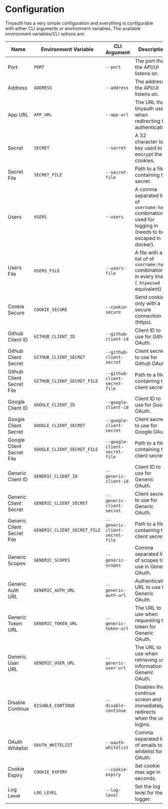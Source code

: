 # Configuration

Tinyauth has a very simple configuration and everything is configurable with either CLI arguments or environment variables. The available environment variables/CLI options are:

| Name                       | Environment Variable         | CLI Argument                   | Description                                                                                                 | Default   | Required                            |
| -------------------------- | ---------------------------- | ------------------------------ | ----------------------------------------------------------------------------------------------------------- | --------- | ----------------------------------- |
| Port                       | `PORT`                       | `--port`                       | The port that the API/UI listens on.                                                                        | `3000`    | no                                  |
| Address                    | `ADDRESS`                    | `--address`                    | The address the API/UI listens on.                                                                          | `0.0.0.0` | no                                  |
| App URL                    | `APP_URL`                    | `--app-url`                    | The URL that tinyauth uses when redirecting for authentication.                                             | -         | yes                                 |
| Secret                     | `SECRET`                     | `--secret`                     | A 32 character long key used to encrypt the cookies.                                                        | -         | yes (except if secret file is used) |
| Secret File                | `SECRET_FILE`                | `--secret-file`                | Path to a file containing the secret.                                                                       | -         | no                                  |
| Users                      | `USERS`                      | `--users`                      | A comma separated list of `username:hash` combinations used for logging in (needs to be escaped in docker). | -         | yes (except if users file is used)  |
| Users File                 | `USERS_FILE`                 | `--users-file`                 | A file with a list of of `username:hash` combinations in every line (`.htpasswd` equivalent)                | -         | no                                  |
| Cookie Secure              | `COOKIE_SECURE`              | `--cookie-secure`              | Send cookie only with a secure connection (https).                                                          | false     | no                                  |
| Github Client ID           | `GITHUB_CLIENT_ID`           | `--github-client-id`           | Client ID to use for Github OAuth.                                                                          | -         | no                                  |
| Github Client Secret       | `GITHUB_CLIENT_SECRET`       | `--github-client-secret`       | Client secret to use for Github OAuth.                                                                      | -         | no                                  |
| Github Client Secret File  | `GITHUB_CLIENT_SECRET_FILE`  | `--github-client-secret-file`  | Path to a file containing the client secret.                                                                | -         | no                                  |
| Google Client ID           | `GOOGLE_CLIENT_ID`           | `--google-client-id`           | Client ID to use for Google OAuth.                                                                          | -         | no                                  |
| Google Client Secret       | `GOOGLE_CLIENT_SECRET`       | `--google-client-secret`       | Client secret to use for Google OAuth.                                                                      | -         | no                                  |
| Google Client Secret File  | `GOOGLE_CLIENT_SECRET_FILE`  | `--google-client-secret-file`  | Path to a file containing the client secret.                                                                | -         | no                                  |
| Generic Client ID          | `GENERIC_CLIENT_ID`          | `--generic-client-id`          | Client ID to use for Generic OAuth.                                                                         | -         | no                                  |
| Generic Client Secret      | `GENERIC_CLIENT_SECRET`      | `--generic-client-secret`      | Client secret to use for Generic OAuth.                                                                     | -         | no                                  |
| Generic Client Secret File | `GENERIC_CLIENT_SECRET_FILE` | `--generic-client-secret-file` | Path to a file containing the client secret.                                                                | -         | no                                  |
| Generic Scopes             | `GENERIC_SCOPES`             | `--generic-scopes`             | Comma separated list of scopes to use in Generic OAuth.                                                     | -         | no                                  |
| Generic Auth URL           | `GENERIC_AUTH_URL`           | `--generic-auth-url`           | Authentication URL to use for Generic OAuth.                                                                | -         | no                                  |
| Generic Token URL          | `GENERIC_TOKEN_URL`          | `--generic-token-url`          | The URL to use when requesting the token for Generic OAuth.                                                 | -         | no                                  |
| Generic User URL           | `GENERIC_USER_URL`           | `--generic-user-url`           | The URL to use when retrieving user information in Generic OAuth.                                           | -         | no                                  |
| Disable Continue           | `DISABLE_CONTINUE`           | `--disable-continue`           | Disables the continue screen and immediately redirects when the user logins.                                | `false`   | no                                  |
| OAuth Whitelist            | `OAUTH_WHITELIST`            | `--oauth-whitelist`            | Comma separated list of emails to whitelist for OAuth.                                                      |
| Cookie Expiry              | `COOKIE_EXPIRY`              | `--cookie-expiry`              | Set cookie max age in seconds.                                                                              | 3600      | no                                  |
| Log Level                  | `LOG_LEVEL`                  | `--log-level`                  | Set the log level for the logger.                                                                           | 1         | no                                  |
